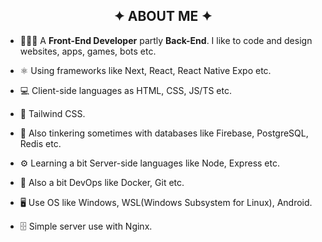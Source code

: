 
<h2 align="center">✦ ABOUT ME ✦</h2>

- 👨🏻‍💻 A **Front-End Developer** partly **Back-End**. I like to code and design websites, apps, games, bots etc.
  
- ⚛️ Using frameworks like Next, React, React Native Expo etc.
  
- 💻 Client-side languages as HTML, CSS, JS/TS etc.
  
- 💙 Tailwind CSS.

- 💾 Also tinkering sometimes with databases like Firebase, PostgreSQL, Redis etc.
  
- ⚙️ Learning a bit Server-side languages like Node, Express etc.

- 🔁 Also a bit DevOps like Docker, Git etc.
  
- 🖥️ Use OS like Windows, WSL(Windows Subsystem for Linux), Android.

- 🗄️ Simple server use with Nginx.
